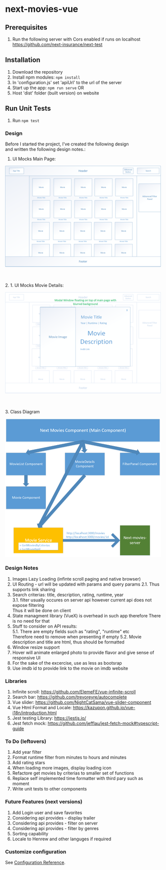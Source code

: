 # next-movies-vue

## Prerequisites
1. Run the following server with Cors enabled if runs on localhost
   https://github.com/next-insurance/next-test

## Installation
1. Download the repository
2. Install npm modules: `npm install`
3. In 'configuration.js' set 'apiUrl' to the url of the server
3. Start up the app: `npm run serve`
OR
1. Host 'dist' folder (built version) on website

## Run Unit Tests
1. Run `npm test`

### Design
Before I started the project, I've created the following design  
and written the following design notes.:
1. UI Mocks
Main Page:
<p align="center">
  <img src="docs/Next-movies-vue-web-mock-main.png">
</p>
<br/>
<br/>
2. 1. UI Mocks
Movie Details:
<p align="center">
  <img src="docs/Next-movies-vue-web-mock-movie-details.png">
</p>
<br/>
<br/>
3. Class Diagram
<p align="center">
  <img src="docs/next-movies-class-diagram.png">
</p>

### Design Notes
1. Images Lazy Loading (infinte scroll paging and native browser)
2. UI Routing - url will be updated with params and query params 
2.1. Thus supports link sharing
3. Search criterias: title, description, rating, runtime, year  
3.1. filter usually occures on server api however current api does not expose filtering  
Thus it will be done on client
4. State managment library (VueX) is overhead in such app therefore There is no need for that
5. Stuff to consider on API results:  
5.1. There are empty fields such as "rating", "runtime" etc   
Therefore need to remove when presenting if empty
5.2. Movie description and title are html, thus should be formatted
6. Window resize support
7. Hover will animate enlarged photo to provide flavor and give sense of responsive UI
8. For the sake of the excercise, use as less as bootsrap
9. Use imdb id to provide link to the movie on imdb website
  
### Libraries  
1. Infinite scroll: https://github.com/ElemeFE/vue-infinite-scroll
2. Search bar: https://github.com/trevoreyre/autocomplete
3. Vue slider: https://github.com/NightCatSama/vue-slider-component
4. Vue Html Format and Locale: https://kazupon.github.io/vue-i18n/introduction.html
5. Jest testing Library: https://jestjs.io/
6. Jest fetch mock: https://github.com/jefflau/jest-fetch-mock#typescript-guide

### To Do (leftovers)
1. Add year filter
2. Format runtime filter from minutes to hours and minutes
3. Add rating stars
4. When loading more images, display loading icon
5. Refactore get movies by criterias to smaller set of functions
6. Replace self implemented time formatter with third pary such as moment
7. Write unit tests to other components

### Future Features (next versions)
1. Add Login user and save favorites
2. Considering api provides - display trailer
3. Considering api provides - filter on server
4. Considering api provides - filter by genres
5. Sorting capability
6. Locale to Henrew and other languges if required



### Customize configuration
See [Configuration Reference](https://cli.vuejs.org/config/).
